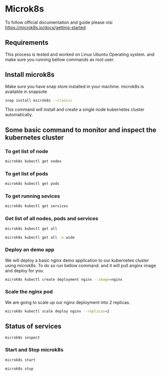 # Microk8s

To follow official documentation and guide please visi <https://microk8s.io/docs/getting-started>

## Requirements

This process is tested and worked on Linux Ubuntu Operating system. and make sure you running bellow commands as root user.

## Install microk8s

Make sure you have snap store installed in your machine. microk8s is available in snapsote

```bash
snap install microk8s --classic
```

This command will install and create a single node kubernetes cluster automatically.

## Some basic command to monitor and inspect the kubernetes cluster

### To get list of node

```bash
microk8s kubectl get nodes
```

### To get list of pods

```bash
microk8s kubectl get pods
```

### To get running sevices

```bash
microk8s kubectl get services
```

### Get list of all nodes, pods and services

```bash
microk8s kubectl get all
```

```bash
microk8s kubectl get all -o wide
```

### Deploy an demo app

We will deploy a basic nginx demo application to our kubernetes cluster using microk8s. To do so run bellow command. and it will pull anginx image and deploy for you.

```bash
microk8s kubectl create deployment nginx --image=nginx
```

### Scale the nginx pod

We are going to scale up our nginx deployment into 2 replicas.

```bash
microk8s kubectl scale deploy nginx --replicas=2
```

## Status of services

```bash
microk8s inspect
```

### Start and Stop microk8s

```bash
microk8s start

microk8s stop
```